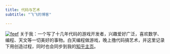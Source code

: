 ```yaml
---
title: 代码与艺术
subtitle: "飞飞的博客"

---
```


[![feef](/img/feef.jpg)](/)
关于我：一个写了十几年代码的游戏开发者，兴趣爱好广泛，喜欢数学、编程、天文等一切美好的事物。白天编程做游戏，晚上撸代码搞艺术，并这里记录下用创造过程，同时也会同步到我的[知乎主页](https://www.zhihu.com/people/liang-rui-yao)。

